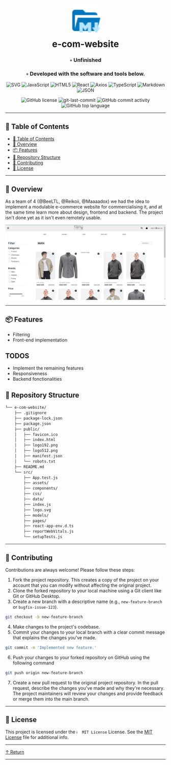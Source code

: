 <div align="center">
<h1 align="center">
<img src="https://raw.githubusercontent.com/PKief/vscode-material-icon-theme/ec559a9f6bfd399b82bb44393651661b08aaf7ba/icons/folder-markdown-open.svg" width="100" />
<br>e-com-website</h1>
<h3>◦ Unfinished </h3>
<h3>◦ Developed with the software and tools below.</h3>

<p align="center">
<img src="https://img.shields.io/badge/SVG-FFB13B.svg?style&logo=SVG&logoColor=black" alt="SVG" />
<img src="https://img.shields.io/badge/JavaScript-F7DF1E.svg?style&logo=JavaScript&logoColor=black" alt="JavaScript" />
<img src="https://img.shields.io/badge/HTML5-E34F26.svg?style&logo=HTML5&logoColor=white" alt="HTML5" />
<img src="https://img.shields.io/badge/React-61DAFB.svg?style&logo=React&logoColor=black" alt="React" />

<img src="https://img.shields.io/badge/Axios-5A29E4.svg?style&logo=Axios&logoColor=white" alt="Axios" />
<img src="https://img.shields.io/badge/TypeScript-3178C6.svg?style&logo=TypeScript&logoColor=white" alt="TypeScript" />
<img src="https://img.shields.io/badge/Markdown-000000.svg?style&logo=Markdown&logoColor=white" alt="Markdown" />
<img src="https://img.shields.io/badge/JSON-000000.svg?style&logo=JSON&logoColor=white" alt="JSON" />
</p>
<img src="https://img.shields.io/github/license/sbaka/e-com-website?style&color=5D6D7E" alt="GitHub license" />
<img src="https://img.shields.io/github/last-commit/sbaka/e-com-website?style&color=5D6D7E" alt="git-last-commit" />
<img src="https://img.shields.io/github/commit-activity/m/sbaka/e-com-website?style&color=5D6D7E" alt="GitHub commit activity" />
<img src="https://img.shields.io/github/languages/top/sbaka/e-com-website?style&color=5D6D7E" alt="GitHub top language" />
</div>

---

## 📖 Table of Contents

- [📖 Table of Contents](#-table-of-contents)
- [📍 Overview](#-overview)
- [📦 Features](#-features)
- [📂 Repository Structure](#-repository-structure)
- [🤝 Contributing](#-contributing)
- [📄 License](#-license)

---

## 📍 Overview

As a team of 4 (@BeeLTL, @Reikoii, @Maaaadox) we had the idea to implement a modulable e-commerce website for commercialising it, and at the same time learn more about design, frontend and backend. The project isn't done yet as it isn't even remotely usable.

![Screenshot of the website](image.png)

---

## 📦 Features

- Filtering
- Front-end implementation

## TODOS

- Implement the remaining features
- Responsiveness
- Backend fonctionalities

## 📂 Repository Structure

```sh
└── e-com-website/
    ├── .gitignore
    ├── package-lock.json
    ├── package.json
    ├── public/
    │   ├── favicon.ico
    │   ├── index.html
    │   ├── logo192.png
    │   ├── logo512.png
    │   ├── manifest.json
    │   └── robots.txt
    ├── README.md
    └── src/
        ├── App.test.js
        ├── assets/
        ├── components/
        ├── css/
        ├── data/
        ├── index.js
        ├── logo.svg
        ├── models/
        ├── pages/
        ├── react-app-env.d.ts
        ├── reportWebVitals.js
        └── setupTests.js
```

---

## 🤝 Contributing

Contributions are always welcome! Please follow these steps:

1. Fork the project repository. This creates a copy of the project on your account that you can modify without affecting the original project.
2. Clone the forked repository to your local machine using a Git client like Git or GitHub Desktop.
3. Create a new branch with a descriptive name (e.g., `new-feature-branch` or `bugfix-issue-123`).

```sh
git checkout -b new-feature-branch
```

4. Make changes to the project's codebase.
5. Commit your changes to your local branch with a clear commit message that explains the changes you've made.

```sh
git commit -m 'Implemented new feature.'
```

6. Push your changes to your forked repository on GitHub using the following command

```sh
git push origin new-feature-branch
```

7. Create a new pull request to the original project repository. In the pull request, describe the changes you've made and why they're necessary.
   The project maintainers will review your changes and provide feedback or merge them into the main branch.

---

## 📄 License

This project is licensed under the `ℹ️  MIT License` License. See the [MIT License](LICENSE) file for additional info.

---

[↑ Return](#Top)

---
